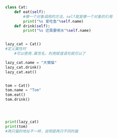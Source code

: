 
<BlogInfo title="4.设置对象的属性" author="白日梦想猿" pv=0 read_times=0 pre_cost_time=0分18秒 category="面向对象" tag_list="['面向对象']" create_time="2020.02.21 12:14:52" update_time="2020.02.22 17:04:03" />

```python
class Cat:
    def eat(self):
        #哪一个对象调用的方法，self就是哪一个对象的引用
        print("%s 爱吃鱼"%self.name)
    def drink(self):
        print("%s 还需要喝水"%self.name)


lazy_cat = Cat()
#定义属性时
    #可以使用.属性名，利用赋值语句就可以了

lazy_cat.name = "大懒猫"
lazy_cat.drink()
lazy_cat.eat()


tom = Cat()
tom.name = "Tom"
tom.eat()
tom.drink()




print(lazy_cat)
print(tom)
#两只猫的地址不一样，说明是两只不同的猫
```
